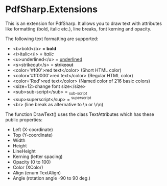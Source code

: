 # PdfSharp.Extensions
This is an extension for PdfSharp. It allows you to draw text with attributes like formatting (bold, italic etc.), line breaks, font kerning and opacity.

The following text formatting are supported:

- &lt;b>bold&lt;/b> = <b>bold</b>
- &lt;i>italic&lt;/i> = <i>italic</i>
- &lt;u>underlined&lt;/u> = <u>underlined</u>
- &lt;s>strikeout&lt;/s> = <s>strikeout</s><br>
- &lt;color='#f00'>red text&lt;/color> (Short HTML color)<br>
- &lt;color='#ff0000'>red text&lt;/color> (Regular HTML color)<br>
- &lt;color='Red'>red text&lt;/color> (Named color of 216 basic colors)<br>
- &lt;size=12>change font size&lt;/size><br>
- &lt;sub>sub-script&lt;/sub> = <sub>sub-script</sub><br>
- &lt;sup>superscript&lt;/sup> = <sup>superscript</sup><br>
- &lt;br> (line break as alternative to \n or \r\n)

The function DrawText() uses the class TextAttributes which has these public properties:

- Left (X-coordinate)<br>
- Top (Y-coordinate)<br>
- Width<br>
- Height<br>
- LineHeight<br>
- Kerning (letter spacing)<br>
- Opacity (0 to 100)<br>
- Color (XColor)<br>
- Align (enum TextAlign)<br>
- Angle (rotation angle -90 to 90 deg.)
